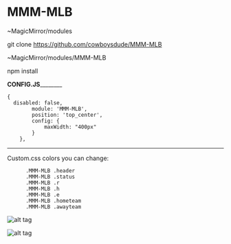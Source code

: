 # MMM-MLB
~MagicMirror/modules

git clone https://github.com/cowboysdude/MMM-MLB

~MagicMirror/modules/MMM-MLB

npm install

______________CONFIG.JS______________________

    {
      disabled: false,
			module: 'MMM-MLB',
			position: 'top_center',
			config: {
				maxWidth: "400px"
			}
		},
 ___________________________________________
 
 Custom.css colors you can change:
 
    
          .MMM-MLB .header 
          .MMM-MLB .status 
          .MMM-MLB .r 
          .MMM-MLB .h 
          .MMM-MLB .e 
          .MMM-MLB .hometeam 
          .MMM-MLB .awayteam 
    
![alt tag](http://www.dallascowboyschat.com/mm/1.JPG)

![alt tag](http://www.dallascowboyschat.com/mm/2.JPG)

